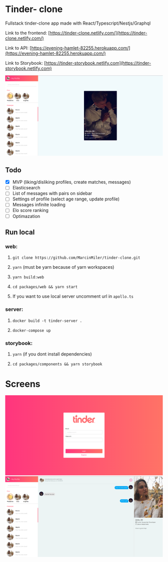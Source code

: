 # Tinder- clone

Fullstack tinder-clone app made with React/Typescript/Nestjs/Graphql

Link to the frontend: [https://tinder-clone.netlify.com/](https://tinder-clone.netlify.com/)

Link to API: [https://evening-hamlet-82255.herokuapp.com/](https://evening-hamlet-82255.herokuapp.com/)

Link to Storybook: [https://tinder-storybook.netlify.com](https://tinder-storybook.netlify.com)

![app](./AppScreens/App.png)

## Todo

-   [x] MVP (liking/disliking profiles, create matches, messages)
-   [ ] Elasticsearch
-   [ ] List of messages with pairs on sidebar
-   [ ] Settings of profile (select age range, update profile)
-   [ ] Messages infinite loading
-   [ ] Elo score ranking
-   [ ] Optimazation

## Run local

### web:

1. `git clone https://github.com/MarcinMiler/tinder-clone.git`

2. `yarn` (must be yarn because of yarn workspaces)

3. `yarn build:web`

4. `cd packages/web && yarn start`

5. If you want to use local server uncomment url in `apollo.ts`

### server:

1. `docker build -t tinder-server .`

2. `docker-compose up`

### storybook:

1. `yarn` (if you dont install dependencies)

2. `cd packages/components && yarn storybook`

# Screens

![login](./AppScreens/Login.png)
![messages](./AppScreens/Messages.png)

